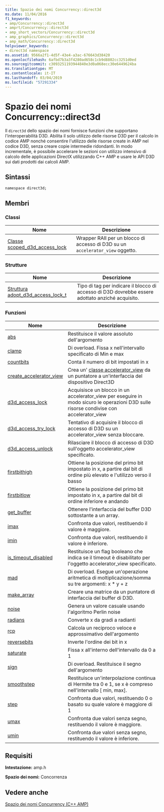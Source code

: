 ```yaml
---
title: Spazio dei nomi Concurrency::direct3d
ms.date: 11/04/2016
f1_keywords:
- amp/Concurrency::direct3d
- amprt/Concurrency::direct3d
- amp_short_vectors/Concurrency::direct3d
- amp_graphics/Concurrency::direct3d
- amp_math/Concurrency::direct3d
helpviewer_keywords:
- direct3d namespace
ms.assetid: 9566a2f1-4d5f-43e4-a3ac-676643d38420
ms.openlocfilehash: 6afbd7b3a3f4280ad658c1cb9d8802cc3251d0ed
ms.sourcegitcommit: c3093251193944840e3d0a068ecc30e6449624ba
ms.translationtype: MT
ms.contentlocale: it-IT
ms.lasthandoff: 03/04/2019
ms.locfileid: "57291334"
---
```

# <a name="concurrencydirect3d-namespace"></a>Spazio dei nomi Concurrency::direct3d

Il `direct3d` dello spazio dei nomi fornisce funzioni che supportano l'interoperabilità D3D. Abilita il solo utilizzo delle risorse D3D per il calcolo in codice AMP nonché consentire l'utilizzo delle risorse create in AMP nel codice D3D, senza creare copie intermedie ridondanti. In modo incrementale, è possibile accelerare le sezioni con utilizzo intensivo di calcolo delle applicazioni DirectX utilizzando C++ AMP e usare le API D3D sui dati prodotti dai calcoli AMP.

## <a name="syntax"></a>Sintassi

```
namespace direct3d;
```

## <a name="members"></a>Membri

### <a name="classes"></a>Classi

|Nome|Descrizione|
|----------|-----------------|
|[Classe scoped_d3d_access_lock](scoped-d3d-access-lock-class.md)|Wrapper RAII per un blocco di accesso di D3D su un `accelerator_view` oggetto.|

### <a name="structures"></a>Strutture

|Nome|Descrizione|
|----------|-----------------|
|[Struttura adopt_d3d_access_lock_t](adopt-d3d-access-lock-t-structure.md)|Tipo di tag per indicare il blocco di accesso di D3D dovrebbe essere adottato anziché acquisito.|

### <a name="functions"></a>Funzioni

|Nome|Descrizione|
|----------|-----------------|
|[abs](concurrency-direct3d-namespace-functions-amp.md#abs)|Restituisce il valore assoluto dell'argomento|
|[clamp](concurrency-direct3d-namespace-functions-amp.md#clamp)|Di overload. Fissa x nell'intervallo specificato di Min e max|
|[countbits](concurrency-direct3d-namespace-functions-amp.md#countbits)|Conta il numero di bit impostati in x|
|[create_accelerator_view](concurrency-direct3d-namespace-functions-amp.md#create_accelerator_view)|Crea un' [classe accelerator_view](accelerator-view-class.md) da un puntatore a un'interfaccia del dispositivo Direct3D|
|[d3d_access_lock](concurrency-direct3d-namespace-functions-amp.md#d3d_access_lock)|Acquisisce un blocco in un accelerator_view per eseguire in modo sicuro le operazioni D3D sulle risorse condivise con accelerator_view|
|[d3d_access_try_lock](concurrency-direct3d-namespace-functions-amp.md#d3d_access_try_lock)|Tentativo di acquisire il blocco di accesso di D3D su un accelerator_view senza bloccare.|
|[d3d_access_unlock](concurrency-direct3d-namespace-functions-amp.md#d3d_access_unlock)|Rilasciare il blocco di accesso di D3D sull'oggetto accelerator_view specificato.|
|[firstbithigh](concurrency-direct3d-namespace-functions-amp.md#firstbithigh)|Ottiene la posizione del primo bit impostato in x, a partire dal bit di ordine più elevato e l'utilizzo verso il basso|
|[firstbitlow](concurrency-direct3d-namespace-functions-amp.md#firstbitlow)|Ottiene la posizione del primo bit impostato in x, a partire dal bit di ordine inferiore e andando|
|[get_buffer](concurrency-direct3d-namespace-functions-amp.md#get_buffer)|Ottenere l'interfaccia del buffer D3D sottostante a un array.|
|[imax](concurrency-direct3d-namespace-functions-amp.md#imax)|Confronta due valori, restituendo il valore è maggiore.|
|[imin](concurrency-direct3d-namespace-functions-amp.md#imin)|Confronta due valori, restituendo il valore è inferiore.|
|[is_timeout_disabled](concurrency-direct3d-namespace-functions-amp.md#is_timeout_disabled)|Restituisce un flag booleano che indica se il timeout è disabilitato per l'oggetto accelerator_view specificato.|
|[mad](concurrency-direct3d-namespace-functions-amp.md#mad)|Di overload. Esegue un'operazione aritmetica di moltiplicazione/somma su tre argomenti: x \* y + z|
|[make_array](concurrency-direct3d-namespace-functions-amp.md#make_array)|Creare una matrice da un puntatore di interfaccia del buffer di D3D.|
|[noise](concurrency-direct3d-namespace-functions-amp.md#noise)|Genera un valore casuale usando l'algoritmo Perlin noise|
|[radians](concurrency-direct3d-namespace-functions-amp.md#radians)|Converte x da gradi a radianti|
|[rcp](concurrency-direct3d-namespace-functions-amp.md#rcp)|Calcola un reciproco veloce e approssimativo dell'argomento|
|[reversebits](concurrency-direct3d-namespace-functions-amp.md#reversebits)|Inverte l'ordine dei bit in x|
|[saturate](concurrency-direct3d-namespace-functions-amp.md#saturate)|Fissa x all'interno dell'intervallo da 0 a 1|
|[sign](concurrency-direct3d-namespace-functions-amp.md#sign)|Di overload. Restituisce il segno dell'argomento|
|[smoothstep](concurrency-direct3d-namespace-functions-amp.md#smoothstep)|Restituisce un'interpolazione continua di Hermite tra 0 e 1, se x è compreso nell'intervallo [ min, max].|
|[step](concurrency-direct3d-namespace-functions-amp.md#step)|Confronta due valori, restituendo 0 o basato su quale valore è maggiore di 1|
|[umax](concurrency-direct3d-namespace-functions-amp.md#umax)|Confronta due valori senza segno, restituendo il valore è maggiore.|
|[umin](concurrency-direct3d-namespace-functions-amp.md#umin)|Confronta due valori senza segno, restituendo il valore è inferiore.|

## <a name="requirements"></a>Requisiti

**Intestazione:** amp.h

**Spazio dei nomi:** Concorrenza

## <a name="see-also"></a>Vedere anche

[Spazio dei nomi Concurrency (C++ AMP)](concurrency-namespace-cpp-amp.md)
